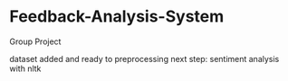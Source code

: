 # Feedback-Analysis-System
Group Project

dataset added and ready to preprocessing
next step: sentiment analysis with nltk

